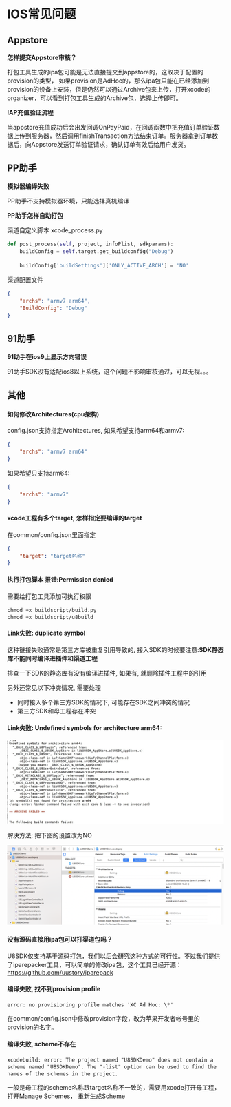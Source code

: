 IOS常见问题
=========

Appstore
---------
**怎样提交Appstore审核？**

打包工具生成的ipa包可能是无法直接提交到appstore的，这取决于配置的provision的类型， 如果provision是AdHoc的，那么ipa包只能在已经添加到provision的设备上安装，但是仍然可以通过Archive包来上传，打开xcode的organizer，可以看到打包工具生成的Archive包，选择上传即可。

**IAP充值验证流程**

当appstore充值成功后会出发回调OnPayPaid，在回调函数中把充值订单验证数据上传到服务器，然后调用finishTransaction方法结束订单。服务器拿到订单数据后，向Appstore发送订单验证请求，确认订单有效后给用户发货。

PP助手
---------

**模拟器编译失败**

PP助手不支持模拟器环境，只能选择真机编译

**PP助手怎样自动打包**

渠道自定义脚本 xcode_process.py
``` python
def post_process(self, project, infoPlist, sdkparams):
    buildConfig = self.target.get_buildconfig("Debug")

    buildConfig['buildSettings']['ONLY_ACTIVE_ARCH'] = 'NO'
```
渠道配置文件
``` json
{
	"archs": "armv7 arm64",
    "BuildConfig": "Debug"
}
```

91助手
---------
**91助手在ios9上显示方向错误**

91助手SDK没有适配ios8以上系统，这个问题不影响审核通过，可以无视。。。

其他
---------

#### 如何修改Architectures(cpu架构)

config.json支持指定Architectures,
如果希望支持arm64和armv7:
```json
{
    "archs": "armv7 arm64"
}
```
如果希望只支持arm64:
```json
{
    "archs": "armv7"
}
```

#### xcode工程有多个target, 怎样指定要编译的target

在common/config.json里面指定
```json
{
    "target": "target名称"
}
```

#### 执行打包脚本 报错:Permission denied

需要给打包工具添加可执行权限
```
chmod +x buildscript/build.py
chmod +x buildscript/u8build
```

#### Link失败: duplicate symbol

这种链接失败通常是第三方库被重复引用导致的, 接入SDK的时候要注意:**SDK静态库不能同时编译进插件和渠道工程**

排查一下SDK的静态库有没有编译进插件, 如果有, 就删除插件工程中的引用

另外还常见以下冲突情况, 需要处理
* 同时接入多个第三方SDK的情况下, 可能存在SDK之间冲突的情况
* 第三方SDK和母工程存在冲突

#### Link失败: Undefined symbols for architecture arm64:

![截图](images/ios_link_fail1.jpg)

解决方法: 把下图的设置改为NO

![截图](images/ios_link_fail2.png)

#### 没有源码直接用ipa包可以打渠道包吗？

U8SDK仅支持基于源码打包，我们以后会研究这种方式的可行性。不过我们提供了iparepacker工具，可以简单的修改ipa包，这个工具已经开源：https://github.com/uustory/iparepack

#### 编译失败, 找不到provision profile
```
error: no provisioning profile matches 'XC Ad Hoc: \*'
```
在common/config.json中修改provision字段，改为苹果开发者帐号里的provision的名字。

#### 编译失败, scheme不存在
```
xcodebuild: error: The project named "U8SDKDemo" does not contain a scheme named "U8SDKDemo". The "-list" option can be used to find the names of the schemes in the project.
```

一般是母工程的scheme名称跟target名称不一致的，需要用xcode打开母工程， 打开Manage Schemes， 重新生成Scheme
